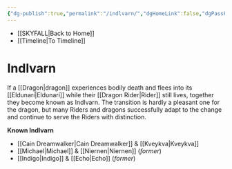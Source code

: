 ```yaml
---
{"dg-publish":true,"permalink":"/indlvarn/","dgHomeLink":false,"dgPassFrontmatter":false}
---
```


- [[SKYFALL|Back to Home]]
- [[Timeline|To Timeline]]

# Indlvarn
If a [[Dragon|dragon]] experiences bodily death and flees into its [[Eldunarí|Eldunarí]] while their [[Dragon Rider|Rider]] still lives, together they become known as Indlvarn. The transition is hardly a pleasant one for the dragon, but many Riders and dragons successfully adapt to the change and continue to serve the Riders with distinction.

**Known Indlvarn**
- [[Cain Dreamwalker|Cain Dreamwalker]] & [[Kveykva|Kveykva]]
- [[Michael|Michael]] & [[Niernen|Niernen]] (*former*)
- [[Indigo|Indigo]] & [[Echo|Echo]] (*former*)